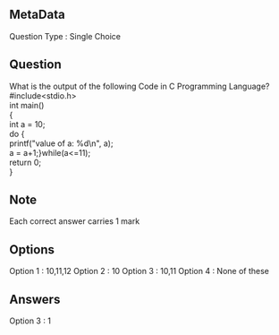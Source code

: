 ## MetaData
Question Type : Single Choice

## Question
What is the output of the following Code in C Programming Language?</br> #include<stdio.h> </br> int main() </br> { </br> int a = 10; </br> do { </br> printf("value of a: %d\n", a); </br> a = a+1;}while(a<=11); </br> return 0; </br> }

## Note
Each correct answer carries 1 mark

## Options
Option 1 : 10,11,12
Option 2 : 10
Option 3 : 10,11
Option 4 : None of these

## Answers
Option 3 : 1
